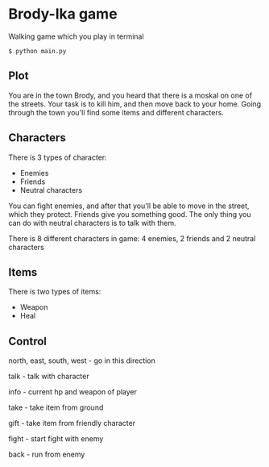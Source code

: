 # Brody-lka game

Walking game which you play in terminal
```
$ python main.py
```
## Plot
You are in the town Brody, and you heard that there is a moskal on one of the 
streets. Your task is to kill him, and then move back to your home. Going 
through the town you'll find some items and different characters.

## Characters
There is 3 types of character:
- Enemies
- Friends
- Neutral characters

You can fight enemies, and after that you'll be able to move in the street, 
which they protect. Friends give you something good. The only thing you can do 
with neutral characters is to talk with them.

There is 8 different characters in game:
4 enemies, 2 friends and 2 neutral characters

## Items
There is two types of items:
- Weapon
- Heal

## Control
north, east, south, west - go in this direction

talk - talk with character

info - current hp and weapon of player

take - take item from ground

gift - take item from friendly character

fight - start fight with enemy

back - run from enemy